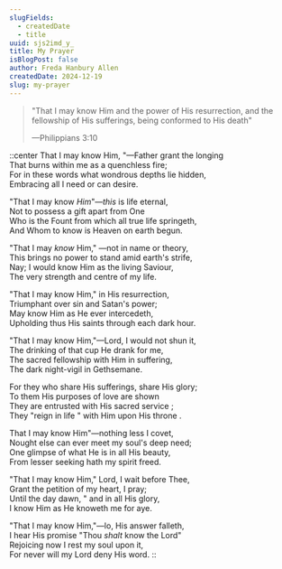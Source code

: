```yaml
---
slugFields:
  - createdDate
  - title
uuid: sjs2imd_y_
title: My Prayer
isBlogPost: false
author: Freda Hanbury Allen
createdDate: 2024-12-19
slug: my-prayer
---
```

> "That I may know Him and the power of His resurrection, and the fellowship of His sufferings, being conformed to His death"
>
> —Philippians 3:10

::center
That I may know Him, "—Father grant the longing\
That burns within me as a quenchless fire;\
For in these words what wondrous depths lie hidden,\
Embracing all I need or can desire.

"That I may know *Him*"—*this* is life eternal,\
Not to possess a gift apart from One\
Who is the Fount from which all true life springeth,\
And Whom to know is Heaven on earth begun.

"That I may *know* Him," —not in name or theory,\
This brings no power to stand amid earth's strife,\
Nay; I would know Him as the living Saviour,\
The very strength and centre of my life.

"That I may know Him," in His resurrection,\
Triumphant over sin and Satan's power;\
May know Him as He ever intercedeth,\
Upholding thus His saints through each dark hour.

"That I may know Him,"—Lord, I would not shun it,\
The drinking of that cup He drank for me,\
The sacred fellowship with Him in suffering,\
The dark night-vigil in Gethsemane.

For they who share His sufferings, share His glory;\
To them His purposes of love are shown\
They are entrusted with His sacred service ;\
They "reign in life " with Him upon His throne .

That I may know Him"—nothing less I covet,\
Nought else can ever meet my soul's deep need;\
One glimpse of what He is in all His beauty,\
From lesser seeking hath my spirit freed.

"That I may know Him," Lord, I wait before Thee,\
Grant the petition of my heart, I pray;\
Until the day dawn, " and in all His glory,\
I know Him as He knoweth me for aye.

"That I may know Him,"—lo, His answer falleth,\
I hear His promise "Thou *shalt* know the Lord"\
Rejoicing now I rest my soul upon it,\
For never will my Lord deny His word.
::
